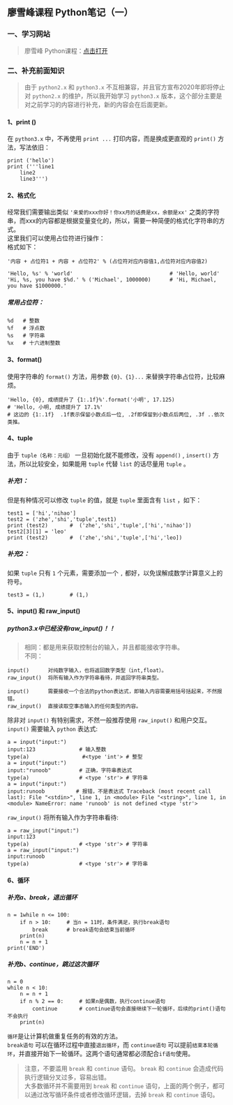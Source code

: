 ## 廖雪峰课程 Python笔记（一）
### 一、学习网站
>廖雪峰 Python课程：[点击打开](https://www.liaoxuefeng.com/wiki/0014316089557264a6b348958f449949df42a6d3a2e542c000/001431608990315a01b575e2ab041168ff0df194698afac000)

### 二、补充前面知识
>由于 `python2.x` 和 `python3.x` 不互相兼容，并且官方宣布2020年即将停止对 `python2.x` 的维护，所以我开始学习 `python3.x` 版本，这个部分主要是对之前学习的内容进行补充，新的内容会在后面更新。  

#### 1、print ()
在 `python3.x` 中，不再使用 `print ...` 打印内容，而是换成更直观的 `print()` 方法，写法依旧：   
```
print ('hello')
print ('''line1
    line2
    line3''')
```
#### 2、格式化
经常我们需要输出类似 `'亲爱的xxx你好！你xx月的话费是xx，余额是xx'` 之类的字符串，而xxx的内容都是根据变量变化的，所以，需要一种简便的格式化字符串的方式。   
这里我们可以使用占位符进行操作：  
格式如下：  
```
'内容 + 占位符1 + 内容 + 占位符2' % (占位符对应内容值1,占位符对应内容值2)
```
```
'Hello, %s' % 'world'                               # 'Hello, world'
'Hi, %s, you have $%d.' % ('Michael', 1000000)      # 'Hi, Michael, you have $1000000.'
```
##### 常用占位符：
```
%d   # 整数
%f   # 浮点数
%s   # 字符串
%x   # 十六进制整数
```

#### 3、format()
使用字符串的 `format()` 方法，用参数 `{0}、{1}...` 来替换字符串占位符，比较麻烦。   
```
'Hello, {0}, 成绩提升了 {1:.1f}%'.format('小明', 17.125)
# 'Hello, 小明, 成绩提升了 17.1%'
# 这边的 {1:.1f}  .1f表示保留小数点后一位, .2f即保留到小数点后两位, .3f ..依次类推。
```

#### 4、tuple
由于 `tuple（名称：元组）` 一旦初始化就不能修改，没有 `append()` , `insert()` 方法，所以比较安全，如果能用 `tuple` 代替 `list` 的话尽量用 `tuple` 。  
##### 补充1：  
但是有种情况可以修改 `tuple` 的值，就是 `tuple` 里面含有 `list` ，如下：  
```
test1 = ['hi','nihao']
test2 = ('zhe','shi','tuple',test1)
print (test2)       #  ('zhe','shi','tuple',['hi','nihao'])
test2[3][1] = 'leo'
print (test2)       #  ('zhe','shi','tuple',['hi','leo])
```
##### 补充2：  
如果 `tuple` 只有 `1` 个元素，需要添加一个 `,` 都好，以免误解成数学计算意义上的符号。  
```
test3 = (1,)        # (1,)
```

#### 5、input() 和 raw_input()
##### python3.x中已经没有raw_input()！！

>相同：都是用来获取控制台的输入，并且都能接收字符串。  
>不同：  
```
input()      对纯数字输入，也将返回数字类型（int,float）。  
raw_input()  将所有输入作为字符串看待，并返回字符串类型。  
```
```
input()      需要接收一个合法的python表达式，即输入内容需要用括号括起来，不然报错。  
raw_input()  直接读取空事态输入的任何类型的内容。  
```
除非对 `input()` 有特别需求，不然一般推荐使用 `raw_input()` 和用户交互。  
`input()` 需要输入 `python` 表达式:
```
a = input("input:") 
input:123              # 输入整数 
type(a)                 #<type 'int'> # 整型
a = input("input:") 
input:"runoob"         # 正确，字符串表达式
type(a)                # <type 'str'> # 字符串 
a = input("input:") 
input:runoob          # 报错，不是表达式 Traceback (most recent call last): File "<stdin>", line 1, in <module> File "<string>", line 1, in <module> NameError: name 'runoob' is not defined <type 'str'>
```

`raw_input()` 将所有输入作为字符串看待:
```
a = raw_input("input:")
input:123
type(a)                # <type 'str'> # 字符串
a = raw_input("input:") 
input:runoob
type(a)                # <type 'str'> # 字符串
```


#### 6、循环
##### 补充a、break，退出循环
```
n = 1while n <= 100:
    if n > 10:     # 当n = 11时，条件满足，执行break语句
        break      # break语句会结束当前循环
    print(n)
    n = n + 1
print('END')
```
##### 补充b、continue，跳过这次循环
```
n = 0
while n < 10:
    n = n + 1
    if n % 2 == 0:     # 如果n是偶数，执行continue语句
        continue       # continue语句会直接继续下一轮循环，后续的print()语句不会执行
    print(n)
```
`循环`是让计算机做重复任务的有效的方法。  
`break语句` 可以在循环过程中直接`退出循环`，而 `continue语句` 可以提前`结束本轮循环`，并直接开始下一轮循环。这两个语句通常都必须配合`if语句`使用。  
>注意，不要滥用 `break` 和 `continue` 语句。 `break` 和 `continue` 会造成代码执行逻辑分叉过多，容易出错。  
>大多数循环并不需要用到 `break` 和 `continue` 语句，上面的两个例子，都可以通过改写循环条件或者修改循环逻辑，去掉 `break` 和 `continue` 语句。
